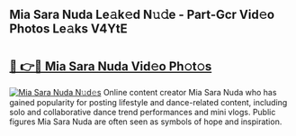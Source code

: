## Mia Sara Nuda Le𝚊k𝚎d N𝚞𝚍e - Part-Gcr Vid𝚎o Photos Le𝚊ks V4YtE

# <h2><a href="http://fbee66x.evod.top/?m=Mia+Sara+Nuda">🔗 👉🔴 Mia Sara Nuda Vid𝚎o Ph𝚘t𝚘s</a></h2>

[![Mia Sara Nuda N𝚞d𝚎s](https://i.imgur.com/8V9OHl7.gif)](http://fbee66x.evod.top/?m=Mia+Sara+Nuda)
Online content creator Mia Sara Nuda who has gained popularity for posting lifestyle and dance-related content, including solo and collaborative dance trend performances and mini vlogs. Public figures Mia Sara Nuda are often seen as symbols of hope and inspiration. 

